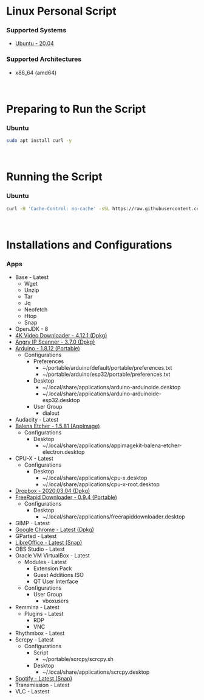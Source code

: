 # Linux Personal Script

### Supported Systems
* [Ubuntu - 20.04](https://ubuntu.com/)

### Supported Architectures
* x86_64 (amd64)

<br/>

# Preparing to Run the Script

### Ubuntu
```bash
sudo apt install curl -y
```

<br/>

# Running the Script

### Ubuntu
```bash
curl -H 'Cache-Control: no-cache' -sSL https://raw.githubusercontent.com/daniloancilotto/linux-personal-script/master/linux-personal-ubuntu.sh | bash
```

<br/>

# Installations and Configurations

### Apps
* Base - Latest
  * Wget
  * Unzip
  * Tar
  * Jq
  * Neofetch
  * Htop
  * Snap
* OpenJDK - 8
* [4K Video Downloader - 4.12.1 (Dpkg)](https://www.4kdownload.com/products/product-videodownloader)
* [Angry IP Scanner - 3.7.0 (Dpkg)](https://angryip.org/)
* [Arduino - 1.8.12 (Portable)](https://www.arduino.cc/)
  * Configurations
    * Preferences
      * ~/portable/arduino/default/portable/preferences.txt
      * ~/portable/arduino/esp32/portable/preferences.txt
    * Desktop
      * ~/.local/share/applications/arduino-arduinoide.desktop
      * ~/.local/share/applications/arduino-arduinoide-esp32.desktop
    * User Group
      * dialout
* Audacity - Latest
* [Balena Etcher - 1.5.81 (AppImage)](https://www.balena.io/etcher/)
  * Configurations
    * Desktop
      * ~/.local/share/applications/appimagekit-balena-etcher-electron.desktop
* CPU-X - Latest
  * Configurations
    * Desktop
      * ~/.local/share/applications/cpu-x.desktop
      * ~/.local/share/applications/cpu-x-root.desktop
* [Dropbox - 2020.03.04 (Dpkg)](https://www.dropbox.com/install)
* [FreeRapid Downloader - 0.9.4 (Portable)](http://wordrider.net/freerapid/)
  * Configurations
    * Desktop
      * ~/.local/share/applications/freerapiddownloader.desktop
* GIMP - Latest
* [Google Chrome - Latest (Dpkg)](https://www.google.com/chrome/)
* GParted - Latest
* [LibreOffice - Latest (Snap)](https://snapcraft.io/libreoffice)
* OBS Studio - Latest
* Oracle VM VirtualBox - Latest
  * Modules - Latest
    * Extension Pack
    * Guest Additions ISO
    * QT User Interface
  * Configurations
    * User Group
      * vboxusers
* Remmina - Latest
  * Plugins - Latest
    * RDP
    * VNC
* Rhythmbox - Latest
* Scrcpy - Latest
  * Configurations
    * Script
      * ~/portable/scrcpy/scrcpy.sh
    * Desktop
      * ~/.local/share/applications/scrcpy.desktop
* [Spotify - Latest (Snap)](https://snapcraft.io/spotify)
* Transmission - Latest
* VLC - Lastest